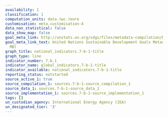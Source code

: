 ```yaml
---
availability: 1
classification: 1
computation_units: data.тыс.тенге
customisation: meta.customisation-4
data_non_statistical: false
data_show_map: false
goal_meta_link: http://unstats.un.org/sdgs/files/metadata-compilation/Metadata-Goal-7.pdf
goal_meta_link_text: United Nations Sustainable Development Goals Metadata (PDF 4.0
  MB)
graph_title: national_indicators.7-b-1-title
graph_type: line
indicator_number: 7.b.1
indicator_name: global_indicators.7-b-1-title
indicator_available: national_indicators.7-b-1-title
reporting_status: notstarted
source_active_1: true
source_compilation_1: sources.7-b-1-source_compilation_1
source_data_1: sources.7-b-1-source_data_1
source_implementation_1: sources.7-b-1-source_implementation_1
tags: []
un_custodian_agency: International Energy Agency (IEA)
un_designated_tier: '3'
---
```

